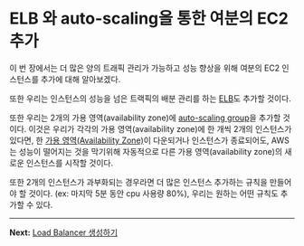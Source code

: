 # ELB 와 auto-scaling을 통한 여분의 EC2 추가


이 번 장에서는 더 많은 양의 트래픽 관리가 가능하고 성능 향상을 위해 여분의 EC2 인스턴스를 추가에 대해 알아보겠다.

또한 우리는 인스턴스의 성능을 넘은 트랙픽의 배분 관리를 하는 [ELB](https://aws.amazon.com/elasticloadbalancing/)도 추가할 것이다.

또한 우리는 2개의 가용 영역(availability zone)에 [auto-scaling group](https://aws.amazon.com/documentation/autoscaling/)을 추가할 것이다.
이것은 우리가 각각의 가용 영역(availability zone)에 한 개씩 2개의 인스턴스가 있다면, 한 [가용 영역(Availability Zone)](http://docs.aws.amazon.com/AWSEC2/latest/UserGuide/using-regions-availability-zones.html#concepts-regions-availability-zones)이 다운되거나 인스턴스가 종료되어도, AWS는 성능이 떨어지는 것을 막기위해 자동적으로 다른 가용 영역(availability zone)의 새로운 인스턴스를 시작할 것이다.

또한 2개의 인스턴스가 과부화되는 경우라면 더 많은 인스턴스 추가하는 규칙을 만들어야 할 것이다. (ex: 마지막 5분 동안 cpu 사용량 80%), 우리는 원하는 어떤 규칙도 추가할 수 있다.

---
**Next:** [Load Balancer 생성하기](/workshop/elb-auto-scaling-group/01-load-balancer.md)
